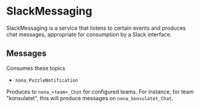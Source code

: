 # SlackMessaging
SlackMessaging is a service that listens to certain events and produces chat
messages, appropriate for consumption by a Slack interface.

## Messages
Consumes these topics

- `nona_PuzzleNotification`

Produces to `nona_<team>_Chat` for configured teams. For instance, for team
"konsulatet", this will produce messages on `nona_konsulatet_Chat`.
